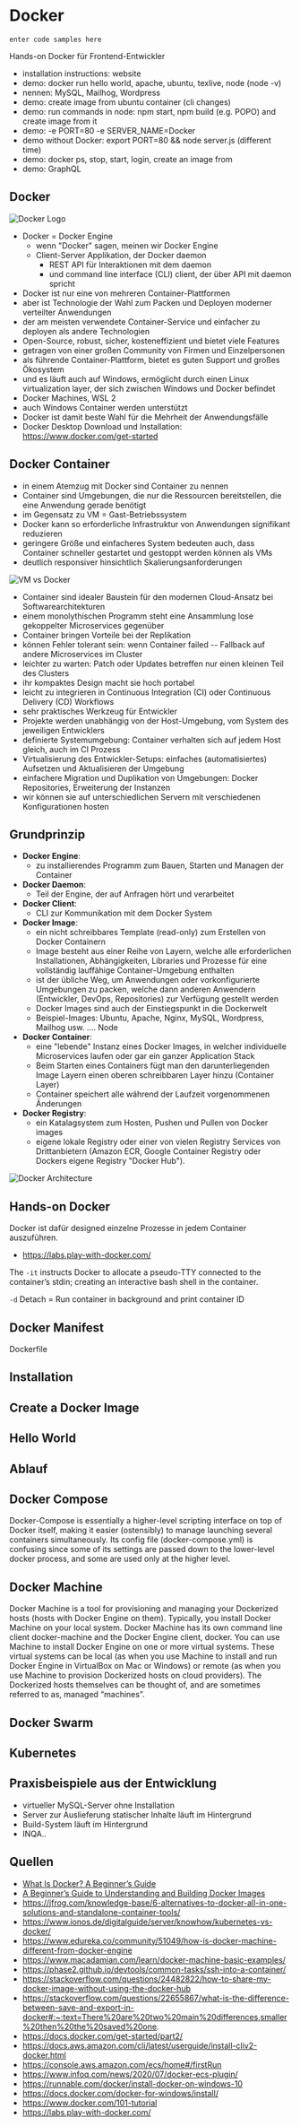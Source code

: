 # Docker



```
enter code samples here
```

Hands-on Docker für Frontend-Entwickler

- installation instructions: website
- demo: docker run hello world, apache, ubuntu, texlive, node (node -v)
- nennen: MySQL, Mailhog, Wordpress
- demo: create image from ubuntu container (cli changes)
- demo: run commands in node: npm start, npm build (e.g. POPO) and create image from it
- demo: -e PORT=80 -e SERVER_NAME=Docker
- demo without Docker: export PORT=80 && node server.js (different time)
- demo: docker ps, stop, start, login, create an image from
- demo: GraphQL

## Docker

![Docker Logo](https://cdn.worldvectorlogo.com/logos/docker.svg)

- Docker = Docker Engine
    - wenn "Docker" sagen, meinen wir Docker Engine
    - Client-Server Applikation, der Docker daemon
      - REST API für Interaktionen mit dem daemon
      - und command line interface (CLI) client, der über API mit daemon spricht
- Docker ist nur eine von mehreren Container-Plattformen
- aber ist Technologie der Wahl zum Packen und Deployen moderner verteilter Anwendungen
- der am meisten verwendete Container-Service und einfacher zu deployen als andere Technologien
- Open-Source, robust, sicher, kosteneffizient und bietet viele Features
- getragen von einer großen Community von Firmen und Einzelpersonen
- als führende Container-Plattform, bietet es guten Support und großes Ökosystem
- und es läuft auch auf Windows, ermöglicht durch einen Linux virtualization layer, der sich zwischen Windows und Docker befindet
- Docker Machines, WSL 2
- auch Windows Container werden unterstützt
- Docker ist damit beste Wahl für die Mehrheit der Anwendungsfälle
- Docker Desktop Download und Installation: https://www.docker.com/get-started

## Docker Container

- in einem Atemzug mit Docker sind Container zu nennen
- Container sind Umgebungen, die nur die Ressourcen bereitstellen, die eine Anwendung gerade benötigt
- im Gegensatz zu VM = Gast-Betriebssystem
- Docker kann so erforderliche Infrastruktur von Anwendungen signifikant reduzieren
- geringere Größe und einfacheres System bedeuten auch, dass Container schneller gestartet und gestoppt werden können als VMs
- deutlich responsiver hinsichtlich Skalierungsanforderungen


![VM vs Docker](./vm-vs-docker.png)
<!-- https://jfrog--c.eu12.content.force.com/servlet/servlet.ImageServer?id=0151r000006uDem&oid=00D20000000M3v0&lastMod=1584630235000 -->

- Container sind idealer Baustein für den modernen Cloud-Ansatz bei Softwarearchitekturen
- einem monolythischen Programm steht eine Ansammlung lose gekoppelter Microservices gegenüber
- Container bringen Vorteile bei der Replikation
- können Fehler tolerant sein: wenn Container failed -- Fallback auf andere Microservices im Cluster
- leichter zu warten: Patch oder Updates betreffen nur einen kleinen Teil des Clusters
- ihr kompaktes Design macht sie hoch portabel
- leicht zu integrieren in Continuous Integration (CI) oder Continuous Delivery (CD) Workflows
- sehr praktisches Werkzeug für Entwickler
- Projekte werden unabhängig von der Host-Umgebung, vom System des jeweiligen Entwicklers
- definierte Systemumgebung: Container verhalten sich auf jedem Host gleich, auch im CI Prozess
- Virtualisierung des Entwickler-Setups: einfaches (automatisiertes) Aufsetzen und Aktualisieren der Umgebung
- einfachere Migration und Duplikation von Umgebungen: Docker Repositories, Erweiterung der Instanzen
- wir können sie auf unterschiedlichen Servern mit verschiedenen Konfigurationen hosten

## Grundprinzip

- **Docker Engine**:
  - zu installierendes Programm zum Bauen, Starten und Managen der Container
- **Docker Daemon**:
  - Teil der Engine, der auf Anfragen hört und verarbeitet
- **Docker Client**:
  - CLI zur Kommunikation mit dem Docker System
- **Docker Image**:
  - ein nicht schreibbares Template (read-only) zum Erstellen von Docker Containern
  - Image besteht aus einer Reihe von Layern, welche alle erforderlichen Installationen, Abhängigkeiten, Libraries und Prozesse für eine vollständig lauffähige Container-Umgebung enthalten
  - ist der übliche Weg, um Anwendungen oder vorkonfigurierte Umgebungen zu packen, welche dann anderen Anwendern (Entwickler, DevOps, Repositories) zur Verfügung gestellt werden
  - Docker Images sind auch der Einstiegspunkt in die Dockerwelt
  - Beispiel-Images: Ubuntu, Apache, Nginx, MySQL, Wordpress, Mailhog usw. .... Node
- **Docker Container**:
  - eine "lebende" Instanz eines Docker Images, in welcher individuelle Microservices laufen oder gar ein ganzer Application Stack
  - Beim Starten eines Containers fügt man den darunterliegenden Image Layern einen oberen schreibbaren Layer hinzu (Container Layer)
  - Container speichert alle während der Laufzeit vorgenommenen Änderungen
- **Docker Registry**:
  - ein Katalagsystem zum Hosten, Pushen und Pullen von Docker images
  - eigene lokale Registry oder einer von vielen Registry Services von Drittanbietern (Amazon ECR, Google Container Registry oder Dockers eigene Registry "Docker Hub").

![Docker Architecture](./docker-architecture.png)
<!-- https://jfrog--c.eu12.content.force.com/servlet/servlet.ImageServer?id=0151r000006uDFc&oid=00D20000000M3v0&lastMod=1584523377000 -->




## Hands-on Docker

Docker ist dafür designed einzelne Prozesse in jedem Container auszuführen.

- https://labs.play-with-docker.com/


The `-it` instructs Docker to allocate a pseudo-TTY connected to the container’s stdin; creating an interactive bash shell in the container.

`-d` Detach = Run container in background and print container ID

## Docker Manifest

Dockerfile

## Installation

## Create a Docker Image

## Hello World

## Ablauf 


## Docker Compose

Docker-Compose is essentially a higher-level scripting interface on top of Docker itself, making it easier (ostensibly) to manage launching several containers simultaneously. Its config file (docker-compose.yml) is confusing since some of its settings are passed down to the lower-level docker process, and some are used only at the higher level.

## Docker Machine

Docker Machine is a tool for provisioning and managing your Dockerized hosts (hosts with Docker Engine on them). Typically, you install Docker Machine on your local system. Docker Machine has its own command line client docker-machine and the Docker Engine client, docker. You can use Machine to install Docker Engine on one or more virtual systems. These virtual systems can be local (as when you use Machine to install and run Docker Engine in VirtualBox on Mac or Windows) or remote (as when you use Machine to provision Dockerized hosts on cloud providers). The Dockerized hosts themselves can be thought of, and are sometimes referred to as, managed “machines”.

## Docker Swarm

## Kubernetes

## Praxisbeispiele aus der Entwicklung

- virtueller MySQL-Server ohne Installation
- Server zur Auslieferung statischer Inhalte läuft im Hintergrund
- Build-System läuft im Hintergrund
- INQA..

## Quellen

- [What Is Docker? A Beginner’s Guide](https://jfrog.com/knowledge-base/what-is-docker-why-use-docker-containers-a-beginners-guide/)
- [A Beginner’s Guide to Understanding and Building Docker Images](https://jfrog.com/knowledge-base/a-beginners-guide-to-understanding-and-building-docker-images/#:~:text=A%20Docker%20image%20is%20a,publicly%20with%20other%20Docker%20users.)
- https://jfrog.com/knowledge-base/6-alternatives-to-docker-all-in-one-solutions-and-standalone-container-tools/
- https://www.ionos.de/digitalguide/server/knowhow/kubernetes-vs-docker/
- https://www.edureka.co/community/51049/how-is-docker-machine-different-from-docker-engine
- https://www.macadamian.com/learn/docker-machine-basic-examples/
- https://phase2.github.io/devtools/common-tasks/ssh-into-a-container/
- https://stackoverflow.com/questions/24482822/how-to-share-my-docker-image-without-using-the-docker-hub
- https://stackoverflow.com/questions/22655867/what-is-the-difference-between-save-and-export-in-docker#:~:text=There%20are%20two%20main%20differences,smaller%20then%20the%20saved%20one.
- https://docs.docker.com/get-started/part2/
- https://docs.aws.amazon.com/cli/latest/userguide/install-cliv2-docker.html
- https://console.aws.amazon.com/ecs/home#/firstRun
- https://www.infoq.com/news/2020/07/docker-ecs-plugin/
- https://runnable.com/docker/install-docker-on-windows-10
- https://docs.docker.com/docker-for-windows/install/
- https://www.docker.com/101-tutorial
- https://labs.play-with-docker.com/